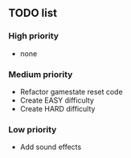 ## TODO list

### High priority
  * none

### Medium priority
  * Refactor gamestate reset code
  * Create EASY difficulty
  * Create HARD difficulty

### Low priority
  * Add sound effects
